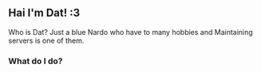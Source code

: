 ## Hai I'm Dat! :3
Who is Dat? Just a blue Nardo who have to many hobbies and Maintaining servers is one of them. 

### What do I do?
